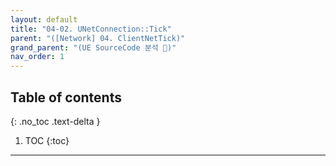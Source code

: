 ```yaml
---
layout: default
title: "04-02. UNetConnection::Tick"
parent: "([Network] 04. ClientNetTick)"
grand_parent: "(UE SourceCode 분석 🤖)"
nav_order: 1
---
```


## Table of contents
{: .no_toc .text-delta }

1. TOC
{:toc}

---

